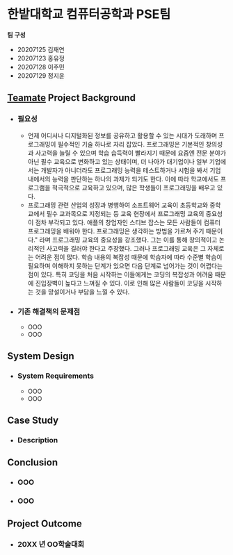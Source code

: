 # 한밭대학교 컴퓨터공학과 PSE팀

**팀 구성**
- 20207125 김재연 
- 20207123 홍유정
- 20207128 이주민
- 20207129 정지윤

## <u>Teamate</u> Project Background
- ### 필요성
  - 언제 어디서나 디지털화된 정보를 공유하고 활용할 수 있는 시대가 도래하며 프로그래밍이 필수적인 기술 하나로 자리 잡았다. 프로그래밍은 기본적인 창의성과 사고력을 늘릴 수 있으며 학습 습득력이 빨라지기 때문에 요즘엔 전문 분야가 아닌 필수 교육으로 변화하고 있는 상태이며, 더 나아가 대기업이나 일부 기업에서는 개발자가 아니더라도 프로그래밍 능력을 테스트하거나 시험을 봐서 기업 내에서의 능력을 판단하는 하나의 과제가 되기도 한다. 이에 따라 학교에서도 프로그램을 적극적으로 교육하고 있으며, 많은 학생들이 프로그래밍을 배우고 있다.
  - 프로그래밍 관련 산업의 성장과 병행하여 소프트웨어 교육이 초등학교와 중학교에서 필수 교과목으로 지정되는 등 교육 현장에서 프로그래밍 교육의 중요성이 점차 부각되고 있다. 애플의 창업자인 스티브 잡스는 모든 사람들이 컴퓨터 프로그래밍을 배워야 한다. 프로그래밍은 생각하는 방법을 가르쳐 주기 때문이다." 라며 프로그래밍 교육의 중요성을 강조했다. 그는 이를 통해 창의적이고 논리적인 사고력을 길러야 한다고 주장했다.
그러나 프로그래밍 교육은 그 자체로는 어려운 점이 많다. 학습 내용의 복잡성 때문에 학습자에 따라 수준별 학습이 필요하며 이해하지 못하는 단계가 있으면 다음 단계로 넘어가는 것이 어렵다는 점이 있다. 특히 코딩을 처음 시작하는 이들에게는 코딩의 복잡성과 어려움 때문에 진입장벽이 높다고 느껴질 수 있다. 이로 인해 많은 사람들이 코딩을 시작하는 것을 망설이거나 부담을 느낄 수 있다.

- ### 기존 해결책의 문제점
  - OOO
  - OOO
  
## System Design
  - ### System Requirements
    - OOO
    - OOO
    
## Case Study
  - ### Description
  
  
## Conclusion
  - ### OOO
  - ### OOO
  
## Project Outcome
- ### 20XX 년 OO학술대회 
